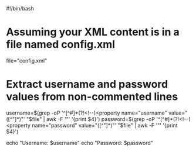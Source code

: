 #!/bin/bash

# Assuming your XML content is in a file named config.xml
file="config.xml"

# Extract username and password values from non-commented lines
username=$(grep -oP '^[^#]*(?!<!--)<property name="username" value="([^"]*)"' "$file" | awk -F '"' '{print $4}')
password=$(grep -oP '^[^#]*(?!<!--)<property name="password" value="([^"]*)"' "$file" | awk -F '"' '{print $4}')

echo "Username: $username"
echo "Password: $password"

